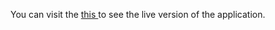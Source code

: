 You can visit the [ this ](https://react-weather-app-olive.vercel.app/) to see the live version of the application.
